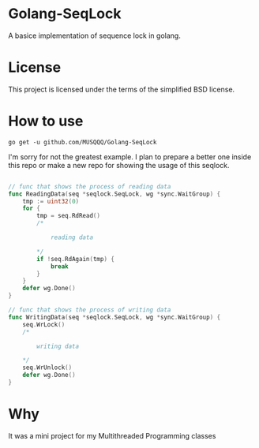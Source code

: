 # Golang-SeqLock
A basice implementation of sequence lock in golang.
# License
This project is licensed under the terms of the simplified BSD license.
# How to use
```
go get -u github.com/MUSQQQ/Golang-SeqLock
```
I'm sorry for not the greatest example. I plan to prepare a better one inside this repo or make a new repo for showing the usage of this seqlock.
```go

// func that shows the process of reading data
func ReadingData(seq *seqlock.SeqLock, wg *sync.WaitGroup) {
	tmp := uint32(0)
	for {
		tmp = seq.RdRead()
		/*

			reading data

		*/
		if !seq.RdAgain(tmp) {
			break
		}
	}
	defer wg.Done()
}

// func that shows the process of writing data
func WritingData(seq *seqlock.SeqLock, wg *sync.WaitGroup) {
	seq.WrLock()
	/*

		writing data

	*/
	seq.WrUnlock()
	defer wg.Done()
}
```

# Why
It was a mini project for my Multithreaded Programming classes